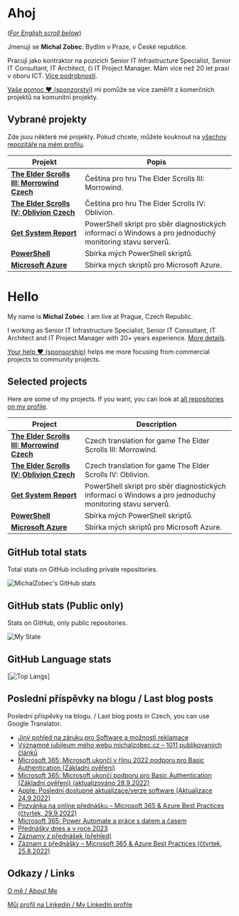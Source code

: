 # Ahoj

<a name="documenttitle"></a>

([*For English scroll below*](#english "For English scroll below"))

Jmenuji se **Michal Zobec**. Bydlím v Praze, v České republice.

Pracuji jako kontraktor na pozicích Senior IT Infrastructure Specialist, Senior IT Consultant, IT Architect, či IT Project Manager. Mám více než 20 let praxi v oboru ICT. [Více podrobností](MichalZobec-About.md).

[Vaše pomoc :heart: (sponzorství)](https://github.com/sponsors/michalzobec) mi pomůže se více zaměřit z komerčních projektů na komunitní projekty.

## Vybrané projekty

Zde jsou některé mé projekty. Pokud chcete, můžete kouknout na [všechny repozitáře na mém profilu](https://github.com/michalzobec?tab=repositories).

| Projekt | Popis |
| --- | --- |
| **[The Elder Scrolls III: Morrowind Czech](https://github.com/michalzobec/TES3-Morrowind-cesky)** | Čeština pro hru The Elder Scrolls III: Morrowind. |
| **[The Elder Scrolls IV: Oblivion Czech](https://github.com/michalzobec/TES4-Oblivion-cesky)** | Čeština pro hru The Elder Scrolls IV: Oblivion. |
| **[Get System Report](https://github.com/michalzobec/Get-SystemReport)** | PowerShell skript pro sběr diagnostických informací o Windows a pro jednoduchý monitoring stavu serverů. |
| **[PowerShell](https://github.com/michalzobec/PowerShell)** | Sbírka mých PowerShell skriptů. |
| **[Microsoft Azure](https://github.com/michalzobec/microsoft-azure)** | Sbírka mých skriptů pro Microsoft Azure. |

<a name="english"></a>

# Hello

My name is **Michal Zobec**. I am live at Prague, Czech Republic.

I working as Senior IT Infrastructure Specialist, Senior IT Consultant, IT Architect and IT Project Manager with 20+ years experience. [More details](MichalZobec-About.md#english).

[Your help :heart: (sponsorship)](https://github.com/sponsors/michalzobec) helps me more focusing from commercial projects to community projects.

## Selected projects

Here are some of my projects. If you want, you can look at [all repositories on my profile](https://github.com/michalzobec?tab=repositories).

| Project | Description |
| --- | --- |
| **[The Elder Scrolls III: Morrowind Czech](https://github.com/michalzobec/TES3-Morrowind-cesky)** | Czech translation for game The Elder Scrolls III: Morrowind. |
| **[The Elder Scrolls IV: Oblivion Czech](https://github.com/michalzobec/TES4-Oblivion-cesky)** | Czech translation for game The Elder Scrolls IV: Oblivion. |
| **[Get System Report](https://github.com/michalzobec/Get-SystemReport)** | PowerShell skript pro sběr diagnostických informací o Windows a pro jednoduchý monitoring stavu serverů. |
| **[PowerShell](https://github.com/michalzobec/PowerShell)** | Sbírka mých PowerShell skriptů. |
| **[Microsoft Azure](https://github.com/michalzobec/microsoft-azure)** | Sbírka mých skriptů pro Microsoft Azure. |

## GitHub total stats

Total stats on GitHub including private repositories.

![MichalZobec's GitHub stats](https://github-readme-stats.vercel.app/api?username=michalzobec&count_private=true&show_icons=true)


## GitHub stats (Public only)

Stats on GitHub, only public repositories.

![My State](https://github-readme-stats.vercel.app/api?username=michalzobec&show_icons=true)

## GitHub Language stats

[![Top Langs](https://github-readme-stats.vercel.app/api/top-langs/?username=michalzobec&langs_count=10&layout=compact)]

## Poslední příspěvky na blogu / Last blog posts

Poslední příspěvky na blogu. / Last blog posts in Czech, you can use Google Translator.

<!-- BLOG-POST-LIST:START -->
- [Jiný pohled na záruku pro Software a možnosti reklamace](https://www.michalzobec.cz/jiny-pohled-na-zaruku-pro-software-a-moznosti-reklamace-8739)
- [Významné jubileum mého webu michalzobec.cz – 1011 publikovaných článků](https://www.michalzobec.cz/vyznamne-jubileum-meho-webu-michalzobec-cz-1011-publikovanych-clanku-8734)
- [Microsoft 365: Microsoft ukončí v říjnu 2022 podporu pro Basic Authentication &lpar;Základní ověření&rpar;](https://www.michalzobec.cz/microsoft-365-microsoft-ukonci-v-rijnu-2022-podporu-pro-basic-authentication-zakladni-overeni-8725)
- [Microsoft 365: Microsoft ukončí podporu pro Basic Authentication &lpar;Základní ověření&rpar; &lpar;aktualizováno 28.9.2022&rpar;](https://www.michalzobec.cz/microsoft-365-microsoft-ukonci-podporu-pro-basic-authentication-zakladni-overeni-8374)
- [Apple: Poslední dostupné aktualizace/verze software &lpar;Aktualizace 24.9.2022&rpar;](https://www.michalzobec.cz/apple-posledni-dostupne-aktualizace-verze-software-7127)
- [Pozvánka na online přednášku – Microsoft 365 &amp; Azure Best Practices &lpar;čtvrtek, 29.9.2022&rpar;](https://www.michalzobec.cz/pozvanka-na-online-prednasku-microsoft-365-azure-best-practices-ctvrtek-29-9-2022-8700)
- [Microsoft 365: Power Automate a práce s datem a časem](https://www.michalzobec.cz/microsoft-365-power-automate-a-prace-s-datumem-a-casem-8715)
- [Přednášky dnes a v roce 2023](https://www.michalzobec.cz/prednasky-dnes-a-v-roce-2023-8708)
- [Záznamy z přednášek &lpar;přehled&rpar;](https://www.michalzobec.cz/zaznamy-z-prednasek-prehled-8695)
- [Záznam z přednášky – Microsoft 365 &amp; Azure Best Practices &lpar;čtvrtek, 25.8.2022&rpar;](https://www.michalzobec.cz/zaznam-z-prednasky-microsoft-365-azure-best-practices-ctvrtek-25-8-2022-8685)
<!-- BLOG-POST-LIST:END -->

## Odkazy / Links

[O mě / About Me](https://zob.ec/mylinktree)

[Můj profil na Linkedin / My LinkedIn profile](https://zob.ec/mylinkedin)
